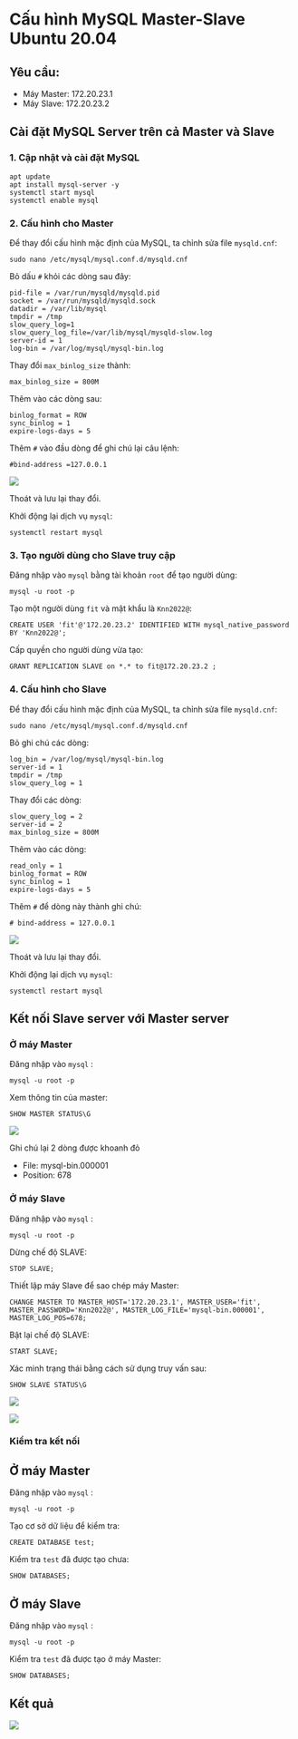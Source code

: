 # **Cấu hình MySQL Master-Slave Ubuntu 20.04**

## Yêu cầu:

- Máy Master: 172.20.23.1
- Máy Slave: 172.20.23.2

## Cài đặt MySQL Server trên cả Master và Slave

### 1. Cập nhật và cài đặt MySQL
    apt update
    apt install mysql-server -y
    systemctl start mysql
    systemctl enable mysql

### 2. Cấu hình cho Master

Để thay đổi cấu hình mặc định của MySQL, ta chỉnh sửa file `mysqld.cnf`:

    sudo nano /etc/mysql/mysql.conf.d/mysqld.cnf

Bỏ dấu `#` khỏi các dòng sau đây:

    pid-file = /var/run/mysqld/mysqld.pid
    socket = /var/run/mysqld/mysqld.sock
    datadir = /var/lib/mysql
    tmpdir = /tmp
    slow_query_log=1
    slow_query_log_file=/var/lib/mysql/mysqld-slow.log
    server-id = 1
    log-bin = /var/log/mysql/mysql-bin.log

Thay đổi `max_binlog_size` thành:

    max_binlog_size = 800M

Thêm vào các dòng sau:

    binlog_format = ROW
    sync_binlog = 1
    expire-logs-days = 5

Thêm `#` vào đầu dòng để ghi chú lại câu lệnh:

    #bind-address =127.0.0.1

![](https://i.imgur.com/OWOCAtg.png)

Thoát và lưu lại thay đổi.

Khởi động lại dịch vụ `mysql`:

    systemctl restart mysql

### 3. Tạo người dùng cho Slave truy cập

Đăng nhập vào `mysql` bằng tài khoản `root` để tạo người dùng:

    mysql -u root -p

Tạo một người dùng `fit` và mật khẩu là `Knn2022@`: 

    CREATE USER 'fit'@'172.20.23.2' IDENTIFIED WITH mysql_native_password BY 'Knn2022@';

Cấp quyền cho người dùng vừa tạo:

    GRANT REPLICATION SLAVE on *.* to fit@172.20.23.2 ;


### 4. Cấu hình cho Slave

Để thay đổi cấu hình mặc định của MySQL, ta chỉnh sửa file `mysqld.cnf`:

    sudo nano /etc/mysql/mysql.conf.d/mysqld.cnf

Bỏ ghi chú các dòng:

    log_bin = /var/log/mysql/mysql-bin.log
    server-id = 1
    tmpdir = /tmp
    slow_query_log = 1

Thay đổi các dòng:

    slow_query_log = 2
    server-id = 2
    max_binlog_size = 800M

Thêm vào các dòng:

    read_only = 1
    binlog_format = ROW
    sync_binlog = 1
    expire-logs-days = 5

Thêm `#` để dòng này thành ghi chú:

    # bind-address = 127.0.0.1

![](https://i.imgur.com/eBWmi84.png)

Thoát và lưu lại thay đổi.

Khởi động lại dịch vụ `mysql`:

    systemctl restart mysql

## Kết nối Slave server với Master server

### Ở máy Master

Đăng nhập vào `mysql` :

    mysql -u root -p

Xem thông tin của master:

    SHOW MASTER STATUS\G

![](https://i.imgur.com/bMGgPxB.png)

Ghi chú lại 2 dòng được khoanh đỏ

- File: mysql-bin.000001
- Position: 678

### Ở máy Slave

Đăng nhập vào `mysql` :

    mysql -u root -p

Dừng chế độ SLAVE:

    STOP SLAVE;

Thiết lập máy Slave để sao chép máy Master:

    CHANGE MASTER TO MASTER_HOST='172.20.23.1', MASTER_USER='fit', MASTER_PASSWORD='Knn2022@', MASTER_LOG_FILE='mysql-bin.000001', MASTER_LOG_POS=678;

Bật lại chế độ SLAVE:

    START SLAVE;

Xác minh trạng thái bằng cách sử dụng truy vấn sau:

    SHOW SLAVE STATUS\G

![](https://i.imgur.com/tR11GOR.png)

![](https://i.imgur.com/19Wy4cz.png)

### Kiểm tra kết nối

## Ở máy Master

Đăng nhập vào `mysql` :

    mysql -u root -p

Tạo cơ sở dữ liệu để kiểm tra:

    CREATE DATABASE test;

Kiểm tra `test` đã được tạo chưa:

    SHOW DATABASES;

## Ở máy Slave

Đăng nhập vào `mysql` :

    mysql -u root -p

Kiểm tra `test` đã được tạo ở máy Master:

    SHOW DATABASES;

## **Kết quả**

![](https://i.imgur.com/oGLqivD.png)
